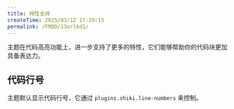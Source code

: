 ```yaml
---
title: 特性支持
createTime: 2025/03/12 17:29:15
permalink: /FMOD/13orlkd1/
---
```

主题在代码高亮功能上，进一步支持了更多的特性，它们能够帮助你的代码块更加具备表达力。

## 代码行号

主题默认显示代码行号，它通过 `plugins.shiki.line-numbers` 来控制。
